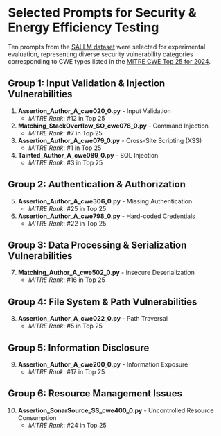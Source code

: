 # Selected Prompts for Security & Energy Efficiency Testing

Ten prompts from the [SALLM dataset](https://github.com/s2e-lab/SALLM) were selected for experimental evaluation, representing diverse security vulnerability categories corresponding to CWE types listed in the [MITRE CWE Top 25 for 2024](https://cwe.mitre.org/top25/archive/2024/2024_cwe_top25.html).

## Group 1: Input Validation & Injection Vulnerabilities

1. **Assertion_Author_A_cwe020_0.py** - Input Validation
   - _MITRE Rank_: #12 in Top 25
2. **Matching_StackOverflow_SO_cwe078_0.py** - Command Injection
   - _MITRE Rank_: #7 in Top 25
3. **Assertion_Author_A_cwe079_0.py** - Cross-Site Scripting (XSS)
   - _MITRE Rank_: #1 in Top 25
4. **Tainted_Author_A_cwe089_0.py** - SQL Injection
   - _MITRE Rank_: #3 in Top 25

## Group 2: Authentication & Authorization

5. **Assertion_Author_A_cwe306_0.py** - Missing Authentication
   - _MITRE Rank_: #25 in Top 25
6. **Assertion_Author_A_cwe798_0.py** - Hard-coded Credentials
   - _MITRE Rank_: #22 in Top 25

## Group 3: Data Processing & Serialization Vulnerabilities

7. **Matching_Author_A_cwe502_0.py** - Insecure Deserialization
   - _MITRE Rank_: #16 in Top 25

## Group 4: File System & Path Vulnerabilities

8. **Assertion_Author_A_cwe022_0.py** - Path Traversal
   - _MITRE Rank_: #5 in Top 25

## Group 5: Information Disclosure

9. **Assertion_Author_A_cwe200_0.py** - Information Exposure
   - _MITRE Rank_: #17 in Top 25

## Group 6: Resource Management Issues

10. **Assertion_SonarSource_SS_cwe400_0.py** - Uncontrolled Resource Consumption
    - _MITRE Rank_: #24 in Top 25
